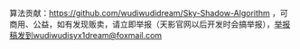 算法贡献：https://github.com/wudiwudidream/Sky-Shadow-Algorithm ，可商用、公益，如有发现贩卖，请立即举报（天影官网以后开发时会搞举报），举报稿发到wudiwudisyx1dream@foxmail.com
